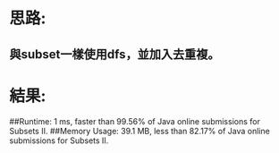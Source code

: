 # 思路: 
## 與subset一樣使用dfs，並加入去重複。
# 結果:
##Runtime: 1 ms, faster than 99.56% of Java online submissions for Subsets II.
##Memory Usage: 39.1 MB, less than 82.17% of Java online submissions for Subsets II.